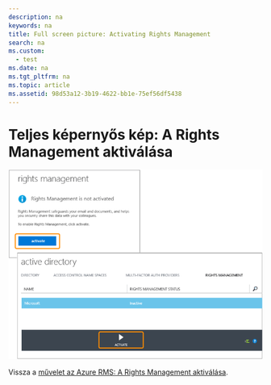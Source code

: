 ```yaml
---
description: na
keywords: na
title: Full screen picture: Activating Rights Management
search: na
ms.custom: 
  - test
ms.date: na
ms.tgt_pltfrm: na
ms.topic: article
ms.assetid: 98d53a12-3b19-4622-bb1e-75ef56df5438
---
```

# Teljes k&#233;pernyős k&#233;p: A Rights Management aktiv&#225;l&#225;sa
![](../Image/AzRMS_StoryboardActivate.png)

Vissza a [művelet az Azure RMS: A Rights Management aktiválása](http://technet.microsoft.com/library/jj585026.aspx).

